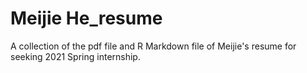 # Meijie He_resume

A collection of the pdf file and R Markdown file of Meijie's resume for seeking 2021 Spring internship. 
